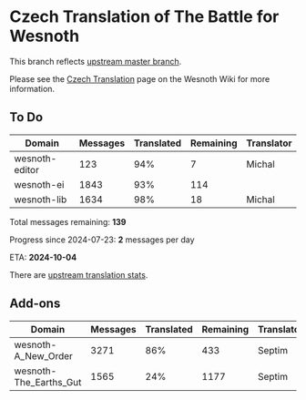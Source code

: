 # Czech Translation of The Battle for Wesnoth

This branch reflects [upstream master branch](https://github.com/wesnoth/wesnoth/tree/master).

Please see the [Czech Translation](https://wiki.wesnoth.org/CzechTranslation) page on the Wesnoth Wiki for more information.

## To Do

Domain | Messages | Translated | Remaining | Translator
------ | -------- | ---------- | --------- | ----------
wesnoth-editor | 123 | 94% | 7 | Michal
wesnoth-ei | 1843 | 93% | 114 |
wesnoth-lib | 1634 | 98% | 18 | Michal

Total messages remaining: **139**

Progress since 2024-07-23: **2** messages per day

ETA: **2024-10-04**

There are [upstream translation stats](https://www.wesnoth.org/gettext/?view=langs&version=master&lang=cs).

## Add-ons
Domain | Messages | Translated | Remaining | Translator
------ | -------- | ---------- | --------- | ----------
wesnoth-A_New_Order | 3271 | 86% | 433 | Septim
wesnoth-The_Earths_Gut | 1565 | 24% | 1177 | Septim
